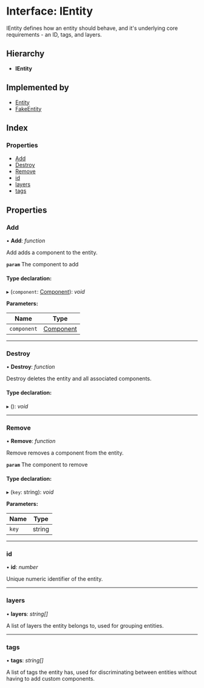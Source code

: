 
# Interface: IEntity

IEntity defines how an entity should behave, and it's underlying core
requirements - an ID, tags, and layers.

## Hierarchy

* **IEntity**

## Implemented by

* [Entity](../classes/entity.md)
* [FakeEntity](../classes/fakeentity.md)

## Index

### Properties

* [Add](ientity.md#add)
* [Destroy](ientity.md#destroy)
* [Remove](ientity.md#remove)
* [id](ientity.md#id)
* [layers](ientity.md#layers)
* [tags](ientity.md#tags)

## Properties

###  Add

• **Add**: *function*

Add adds a component to the entity.

**`param`** The component to add

#### Type declaration:

▸ (`component`: [Component](../classes/component.md)): *void*

**Parameters:**

Name | Type |
------ | ------ |
`component` | [Component](../classes/component.md) |

___

###  Destroy

• **Destroy**: *function*

Destroy deletes the entity and all associated components.

#### Type declaration:

▸ (): *void*

___

###  Remove

• **Remove**: *function*

Remove removes a component from the entity.

**`param`** The component to remove

#### Type declaration:

▸ (`key`: string): *void*

**Parameters:**

Name | Type |
------ | ------ |
`key` | string |

___

###  id

• **id**: *number*

Unique numeric identifier of the entity.

___

###  layers

• **layers**: *string[]*

A list of layers the entity belongs to, used for grouping entities.

___

###  tags

• **tags**: *string[]*

A list of tags the entity has, used for discriminating between entities
without having to add custom components.
